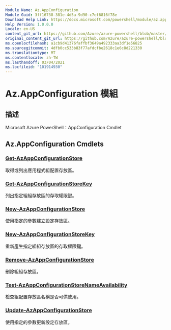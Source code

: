 ```yaml
---
Module Name: Az.AppConfiguration
Module Guid: 3ff16738-381e-4d5a-9d90-c7ef6816f78e
Download Help Link: https://docs.microsoft.com/powershell/module/az.appconfiguration
Help Version: 1.0.0.0
Locale: en-US
content_git_url: https://github.com/Azure/azure-powershell/blob/master/src/AppConfiguration/help/Az.AppConfiguration.md
original_content_git_url: https://github.com/Azure/azure-powershell/blob/master/src/AppConfiguration/help/Az.AppConfiguration.md
ms.openlocfilehash: a1cb9d41376faffbf3649a492333aa3df1e56825
ms.sourcegitcommit: 4dfb0cc533b83f77afdcfbe2618c1e6c8d221330
ms.translationtype: MT
ms.contentlocale: zh-TW
ms.lasthandoff: 03/04/2021
ms.locfileid: "101914930"
---
```

# Az.AppConfiguration 模組
## 描述
Microsoft Azure PowerShell：AppConfiguration Cmdlet

## Az.AppConfiguration Cmdlets
### [Get-AzAppConfigurationStore](Get-AzAppConfigurationStore.md)
取得或列出應用程式組配置存放區。

### [Get-AzAppConfigurationStoreKey](Get-AzAppConfigurationStoreKey.md)
列出指定組組存放區的存取權限鍵。

### [New-AzAppConfigurationStore](New-AzAppConfigurationStore.md)
使用指定的參數建立設定存放區。

### [New-AzAppConfigurationStoreKey](New-AzAppConfigurationStoreKey.md)
重新產生指定組組存放區的存取權限鍵。

### [Remove-AzAppConfigurationStore](Remove-AzAppConfigurationStore.md)
刪除組組存放區。

### [Test-AzAppConfigurationStoreNameAvailability](Test-AzAppConfigurationStoreNameAvailability.md)
檢查組配置存放區名稱是否可供使用。

### [Update-AzAppConfigurationStore](Update-AzAppConfigurationStore.md)
使用指定的參數更新設定存放區。

